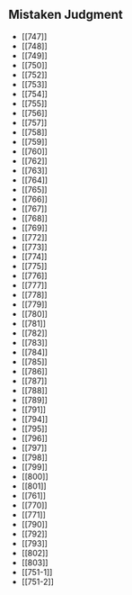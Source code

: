 ## Mistaken Judgment
- [[747]]
- [[748]]
- [[749]]
- [[750]]
- [[752]]
- [[753]]
- [[754]]
- [[755]]
- [[756]]
- [[757]]
- [[758]]
- [[759]]
- [[760]]
- [[762]]
- [[763]]
- [[764]]
- [[765]]
- [[766]]
- [[767]]
- [[768]]
- [[769]]
- [[772]]
- [[773]]
- [[774]]
- [[775]]
- [[776]]
- [[777]]
- [[778]]
- [[779]]
- [[780]]
- [[781]]
- [[782]]
- [[783]]
- [[784]]
- [[785]]
- [[786]]
- [[787]]
- [[788]]
- [[789]]
- [[791]]
- [[794]]
- [[795]]
- [[796]]
- [[797]]
- [[798]]
- [[799]]
- [[800]]
- [[801]]
- [[761]]
- [[770]]
- [[771]]
- [[790]]
- [[792]]
- [[793]]
- [[802]]
- [[803]]
- [[751-1]]
- [[751-2]]
